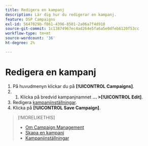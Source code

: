 ```yaml
---
title: Redigera en kampanj
description: Lär dig hur du redigerar en kampanj.
feature: DSP Campaigns
exl-id: 5647029b-f861-4396-8501-2a06a7f4d910
source-git-commit: 1c13874967ec4ad264e5fa6a5e0dfeb6120f53cc
workflow-type: tm+mt
source-wordcount: '36'
ht-degree: 2%

---
```


# Redigera en kampanj

1. På huvudmenyn klickar du på **[!UICONTROL Campaigns]**.
1. 
   1. Klicka på bredvid kampanjnamnet  **... >[!UICONTROL Edit]**.
1. Redigera [kampanjinställningar](campaign-settings.md).
1. Klicka på **[!UICONTROL Save Campaign]**.

>[!MORELIKETHIS]
>
>* [Om Campaign Management](campaign-about.md)
>* [Skapa en kampanj](campaign-create.md)
>* [Kampanjinställningar](campaign-settings.md)

